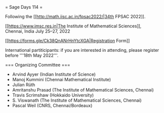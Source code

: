 = Sage Days 114 =

Following the [[http://math.iisc.ac.in/fpsac2022/|34th FPSAC 2022]].

[[https://www.imsc.res.in|The Institute of Mathematical Sciences]], Chennai, India
July 25–27, 2022

[[https://forms.gle/Ck38QnANrHnYtcXGA|Registration Form]]

International partiticipants: if you are interested in attending, please register before '''18th May 2022'''.

=== Organizing Committee ===

 * Arvind Ayyer (Indian Institute of Science)
 * Manoj Kummini (Chennai Mathematical Institute)
 * Julian Rüth
 * Amritanshu Prasad (The Institute of Mathematical Sciences, Chennai)
 * Travis Scrimshaw (Hokkaido University)
 * S. Viswanath (The Institute of Mathematical Sciences, Chennai)
 * Pascal Weil (CNRS, Chennai/Bordeaux)
